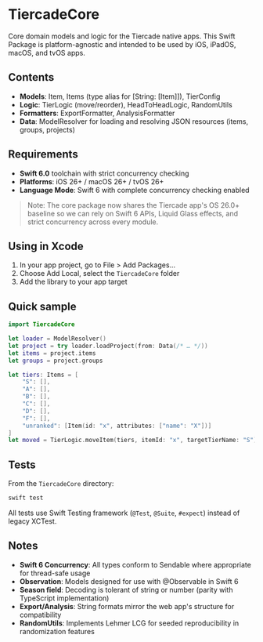 # TiercadeCore

Core domain models and logic for the Tiercade native apps. This Swift Package is platform-agnostic and intended to be used by iOS, iPadOS, macOS, and tvOS apps.

## Contents
- **Models**: Item, Items (type alias for [String: [Item]]), TierConfig
- **Logic**: TierLogic (move/reorder), HeadToHeadLogic, RandomUtils
- **Formatters**: ExportFormatter, AnalysisFormatter
- **Data**: ModelResolver for loading and resolving JSON resources (items, groups, projects)

## Requirements
- **Swift 6.0** toolchain with strict concurrency checking
- **Platforms**: iOS 26+ / macOS 26+ / tvOS 26+
- **Language Mode**: Swift 6 with complete concurrency checking enabled

> Note: The core package now shares the Tiercade app's OS 26.0+ baseline so we can rely on Swift 6 APIs, Liquid Glass effects, and strict concurrency across every module.

## Using in Xcode
1. In your app project, go to File > Add Packages…
2. Choose Add Local, select the `TiercadeCore` folder
3. Add the library to your app target

## Quick sample
```swift
import TiercadeCore

let loader = ModelResolver()
let project = try loader.loadProject(from: Data(/* … */))
let items = project.items
let groups = project.groups

let tiers: Items = [
    "S": [], 
    "A": [], 
    "B": [], 
    "C": [], 
    "D": [], 
    "F": [], 
    "unranked": [Item(id: "x", attributes: ["name": "X"])]
]
let moved = TierLogic.moveItem(tiers, itemId: "x", targetTierName: "S")
```

## Tests
From the `TiercadeCore` directory:

```sh
swift test
```

All tests use Swift Testing framework (`@Test`, `@Suite`, `#expect`) instead of legacy XCTest.

## Notes
- **Swift 6 Concurrency**: All types conform to Sendable where appropriate for thread-safe usage
- **Observation**: Models designed for use with @Observable in Swift 6
- **Season field**: Decoding is tolerant of string or number (parity with TypeScript implementation)
- **Export/Analysis**: String formats mirror the web app's structure for compatibility
- **RandomUtils**: Implements Lehmer LCG for seeded reproducibility in randomization features
